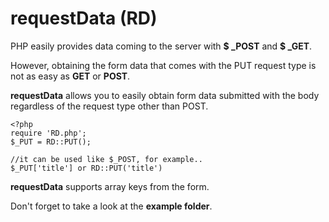 # requestData (RD)

PHP easily provides data coming to the server with **$ _POST** and **$ _GET**.

However, obtaining the form data that comes with the PUT request type is not as easy as **GET** or **POST**.

**requestData** allows you to easily obtain form data submitted with the body regardless of the request type other than POST.

    <?php
    require 'RD.php';
    $_PUT = RD::PUT();
    
    //it can be used like $_POST, for example..
    $_PUT['title'] or RD::PUT('title')
    
**requestData** supports array keys from the form.

Don't forget to take a look at the **example folder**.